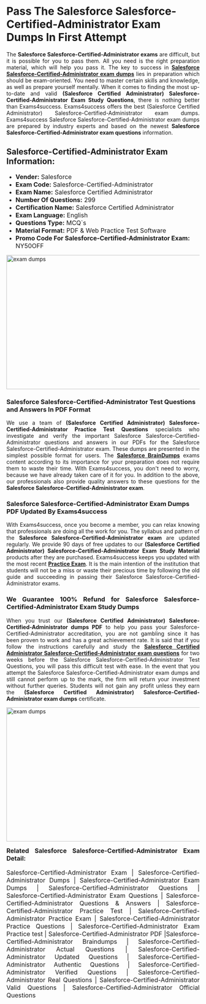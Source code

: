 <h1><strong><strong>Pass The Salesforce Salesforce-Certified-Administrator Exam Dumps In First Attempt</strong></strong></h1> <p style="text-align:justify">The <strong>Salesforce Salesforce-Certified-Administrator exams</strong> are difficult, but it is possible for you to pass them. All you need is the right preparation material, which will help you pass it. The key to success in <a href="https://www.exams4success.com/salesforce/salesforce-certified-administrator-pdf-exam-dumps"><strong>Salesforce Salesforce-Certified-Administrator exam dumps</strong></a> lies in preparation which should be exam-oriented. You need to master certain skills and knowledge, as well as prepare yourself mentally. When it comes to finding the most up-to-date and valid <strong>(Salesforce Certified Administrator) Salesforce-Certified-Administrator Exam Study Questions</strong>, there is nothing better than Exams4success. Exams4success offers the best (Salesforce Certified Administrator) Salesforce-Certified-Administrator exam dumps. Exams4success Salesforce Salesforce-Certified-Administrator exam dumps are prepared by industry experts and based on the newest <strong>Salesforce Salesforce-Certified-Administrator exam questions</strong> information.</p> <h2><strong><strong>Salesforce-Certified-Administrator Exam Information:</strong></strong></h2> <ul> <li><span style="font-size:16px"><strong>Vender:</strong> Salesforce</span></li> <li><span style="font-size:16px"><strong>Exam Code:</strong> Salesforce-Certified-Administrator</span></li> <li><span style="font-size:16px"><strong>Exam Name:</strong> Salesforce Certified Administrator</span></li> <li><span style="font-size:16px"><strong>Number Of Questions:</strong> 299</span></li> <li><span style="font-size:16px"><strong>Certification Name:</strong> Salesforce Certified Administrator</span></li> <li><span style="font-size:16px"><strong>Exam Language:</strong> English</span></li> <li><span style="font-size:16px"><strong>Questions Type:</strong> MCQ`s</span></li> <li><span style="font-size:16px"><strong>Material Format:</strong> PDF & Web Practice Test Software</span></li> <li><span style="font-size:16px"><strong>Promo Code For Salesforce-Certified-Administrator Exam: </strong>NY50OFF</span></li> </ul> <p><a href="https://www.exams4success.com/salesforce/salesforce-certified-administrator-pdf-exam-dumps" rel="no-follow"><img alt="exam dumps" src="https://www.certcollections.com/uploads/content/infrist1.png" style="height:350px; width:750px" /></a></p> <h3><strong>Salesforce Salesforce-Certified-Administrator Test Questions and Answers In PDF Format</strong></h3> <p style="text-align:justify">We use a team of <strong>(Salesforce Certified Administrator) Salesforce-Certified-Administrator Practice Test Questions</strong> specialists who investigate and verify the important Salesforce Salesforce-Certified-Administrator questions and answers in our PDFs for the Salesforce Salesforce-Certified-Administrator exam. These dumps are presented in the simplest possible format for users. The <a href="https://www.exams4success.com/salesforce-exam-dumps"><strong>Salesforce BrainDumps</strong></a> exams content according to its importance for your preparation does not require them to waste their time. With Exams4success, you don't need to worry, because we have already taken care of it for you. In addition to the above, our professionals also provide quality answers to these questions for the<strong> Salesforce Salesforce-Certified-Administrator exam</strong>.</p> <h3><strong> Salesforce Salesforce-Certified-Administrator Exam Dumps PDF Updated By Exams4success</strong></h3> <p style="text-align:justify">With Exams4success, once you become a member, you can relax knowing that professionals are doing all the work for you. The syllabus and pattern of the <strong>Salesforce Salesforce-Certified-Administrator exam </strong>are updated regularly. We provide 90 days of free updates to our <strong>(Salesforce Certified Administrator) Salesforce-Certified-Administrator Exam Study Material</strong> products after they are purchased. Exams4success keeps you updated with the most recent <a href="https://www.exams4success.com/"><strong>Practice Exam</strong></a>. It is the main intention of the institution that students will not be a miss or waste their precious time by following the old guide and succeeding in passing their Salesforce Salesforce-Certified-Administrator exams.</p> <h3 style="text-align:justify"><strong>We Guarantee 100% Refund for Salesforce Salesforce-Certified-Administrator Exam Study Dumps</strong></h3> <p style="text-align:justify">When you trust our <strong>(Salesforce Certified Administrator) Salesforce-Certified-Administrator dumps PDF</strong> to help you pass your Salesforce-Certified-Administrator accreditation, you are not gambling since it has been proven to work and has a great achievement rate. It is said that if you follow the instructions carefully and study the <a href="https://www.exams4success.com/salesforce/salesforce-certified-administrator-pdf-exam-dumps"><strong>Salesforce Certified Administrator Salesforce-Certified-Administrator exam questions</strong></a> for two weeks before the Salesforce Salesforce-Certified-Administrator Test Questions, you will pass this difficult test with ease. In the event that you attempt the Salesforce Salesforce-Certified-Administrator exam dumps and still cannot perform up to the mark, the firm will return your investment without further queries. Students will not gain any profit unless they earn the <strong>(Salesforce Certified Administrator) Salesforce-Certified-Administrator exam dumps</strong> certificate.</p> <p style="text-align:justify"><a href="https://www.exams4success.com/salesforce/salesforce-certified-administrator-pdf-exam-dumps" rel="no-follow"><img alt="exam dumps" src="https://www.certcollections.com/uploads/content/free_demo1.png" style="height:350px; width:750px" /></a></p> <p style="text-align:justify"><span style="font-size:16px"><strong>Related Salesforce Salesforce-Certified-Administrator Exam Detail:</strong></span><br /> <br /> <span style="font-size:16px">Salesforce-Certified-Administrator Exam | Salesforce-Certified-Administrator Dumps | Salesforce-Certified-Administrator Exam Dumps | Salesforce-Certified-Administrator Questions | Salesforce-Certified-Administrator Exam Questions | Salesforce-Certified-Administrator Questions & Answers | Salesforce-Certified-Administrator Practice Test | Salesforce-Certified-Administrator Practice Exam | Salesforce-Certified-Administrator Practice Questions | Salesforce-Certified-Administrator Exam Practice test | Salesforce-Certified-Administrator PDF |Salesforce-Certified-Administrator Braindumps | Salesforce-Certified-Administrator Actual Questions | Salesforce-Certified-Administrator Updated Questions | Salesforce-Certified-Administrator Authentic Questions | Salesforce-Certified-Administrator Verified Questions | Salesforce-Certified-Administrator Real Questions | Salesforce-Certified-Administrator Valid Questions | Salesforce-Certified-Administrator Official Questions</span></p>
